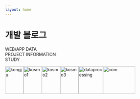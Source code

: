 ```yaml
---
layout: home
---
```

# 개발 블로그

WEB/APP DATA <br>
PROJECT INFORMATION <br>
STUDY <br>

<style>
    #a {
        width:80px;
        height:90px;
        float: left;
    }
    #f {
        width:105px;
        height:90px;
        float: left;
    }
    #b, #c, #d, #e {
        width:60px;
        height:90px;
        float: left;
    }
</style>

<div class="row">
<a href="{{ site.url }}/images/awards/kongju.png"><img id="b" src="{{ site.url }}/images/awards/kongju.png" alt="kongju"></a>  
<a href="{{ site.url }}/images/awards/kosmo1.png"><img id="c" src="{{ site.url }}/images/awards/kosmo1.png" alt="kosmo1"></a>  
<a href="{{ site.url }}/images/awards/kosmo2.png"><img id="d" src="{{ site.url }}/images/awards/kosmo2.png" alt="kosmo2"></a>  
<a href="{{ site.url }}/images/awards/kosmo3.png"><img id="e" src="{{ site.url }}/images/awards/kosmo3.png" alt="kosmo3"></a>
<a href="{{ site.url }}/images/awards/dataprocessing.png"><img id="a" src="{{ site.url }}/images/awards/dataprocessing.png" alt="dataprocessing"></a> 
<a href="{{ site.url }}/images/awards/com.png"><img id="f" src="{{ site.url }}/images/awards/com.png" alt="com"></a> 
</div>



<!-- <center><b>[ 은상 ]</b></center><br> -->